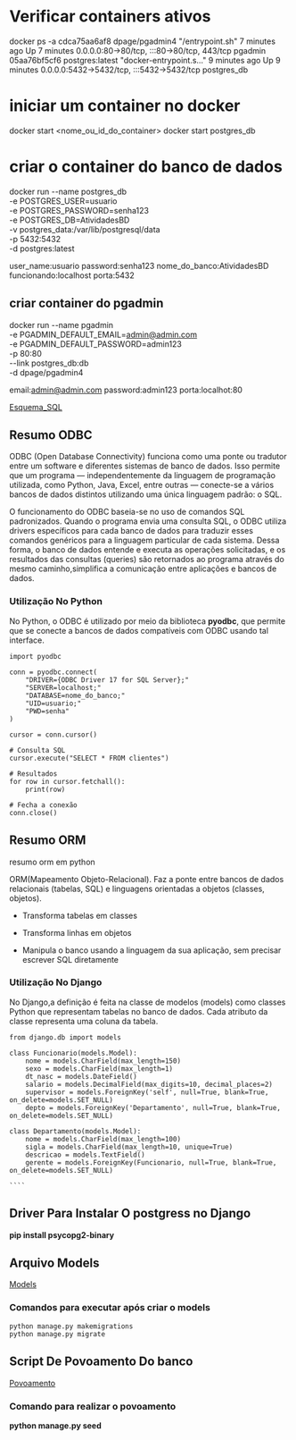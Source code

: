 # Verificar containers ativos

docker ps -a
cdca75aa6af8 dpage/pgadmin4 "/entrypoint.sh" 7 minutes ago Up 7 minutes 0.0.0.0:80->80/tcp, :::80->80/tcp, 443/tcp pgadmin
05aa76bf5cf6 postgres:latest "docker-entrypoint.s…" 9 minutes ago Up 9 minutes 0.0.0.0:5432->5432/tcp, :::5432->5432/tcp postgres_db

# iniciar um container no docker

docker start <nome_ou_id_do_container>
docker start postgres_db

# criar o container do banco de dados

docker run --name postgres_db \
 -e POSTGRES_USER=usuario \
 -e POSTGRES_PASSWORD=senha123 \
 -e POSTGRES_DB=AtividadesBD \
 -v postgres_data:/var/lib/postgresql/data \
 -p 5432:5432 \
 -d postgres:latest

user_name:usuario
password:senha123
nome_do_banco:AtividadesBD
funcionando:localhost
porta:5432

## criar container do pgadmin

docker run --name pgadmin \
 -e PGADMIN_DEFAULT_EMAIL=admin@admin.com \
 -e PGADMIN_DEFAULT_PASSWORD=admin123 \
 -p 80:80 \
 --link postgres_db:db \
 -d dpage/pgadmin4

email:admin@admin.com
password:admin123
porta:localhot:80

[Esquema_SQL](./esquema_bd.sql)

## Resumo ODBC

ODBC (Open Database Connectivity) funciona como uma ponte ou tradutor entre um software e diferentes sistemas de banco de dados. Isso permite que um programa — independentemente da linguagem de programação utilizada, como Python, Java, Excel, entre outras — conecte-se a vários bancos de dados distintos utilizando uma única linguagem padrão: o SQL.

O funcionamento do ODBC baseia-se no uso de comandos SQL padronizados. Quando o programa envia uma consulta SQL, o ODBC utiliza drivers específicos para cada banco de dados para traduzir esses comandos genéricos para a linguagem particular de cada sistema. Dessa forma, o banco de dados entende e executa as operações solicitadas, e os resultados das consultas (queries) são retornados ao programa através do mesmo caminho,simplifica a comunicação entre aplicações e bancos de dados.

### Utilização No Python

No Python, o ODBC é utilizado por meio da biblioteca **pyodbc**, que permite que se conecte a bancos de dados compatíveis com ODBC usando tal interface.

```
import pyodbc

conn = pyodbc.connect(
    "DRIVER={ODBC Driver 17 for SQL Server};"
    "SERVER=localhost;"
    "DATABASE=nome_do_banco;"
    "UID=usuario;"
    "PWD=senha"
)

cursor = conn.cursor()

# Consulta SQL
cursor.execute("SELECT * FROM clientes")

# Resultados
for row in cursor.fetchall():
    print(row)

# Fecha a conexão
conn.close()

```

## Resumo ORM

resumo orm em python

ORM(Mapeamento Objeto-Relacional). Faz a ponte entre bancos de dados relacionais (tabelas, SQL) e linguagens orientadas a objetos (classes, objetos).

- Transforma tabelas em classes

- Transforma linhas em objetos

- Manipula o banco usando a linguagem da sua aplicação, sem precisar escrever SQL diretamente

### Utilização No Django

No Django,a definição é feita na classe de modelos (models) como classes Python que representam tabelas no banco de dados. Cada atributo da classe representa uma coluna da tabela.

`````
from django.db import models

class Funcionario(models.Model):
    nome = models.CharField(max_length=150)
    sexo = models.CharField(max_length=1)
    dt_nasc = models.DateField()
    salario = models.DecimalField(max_digits=10, decimal_places=2)
    supervisor = models.ForeignKey('self', null=True, blank=True, on_delete=models.SET_NULL)
    depto = models.ForeignKey('Departamento', null=True, blank=True, on_delete=models.SET_NULL)

class Departamento(models.Model):
    nome = models.CharField(max_length=100)
    sigla = models.CharField(max_length=10, unique=True)
    descricao = models.TextField()
    gerente = models.ForeignKey(Funcionario, null=True, blank=True, on_delete=models.SET_NULL)

````
`````


## Driver Para Instalar O postgress no Django
**pip install psycopg2-binary**


## Arquivo Models
[Models](./django/orm_django/app_django/models.py)

### Comandos para executar após criar o models
```
python manage.py makemigrations
python manage.py migrate
```

## Script De Povoamento Do banco 
[Povoamento](./django/orm_django/app_django/management/commands/seed.py)
### Comando para realizar o povoamento
**python manage.py seed**
    